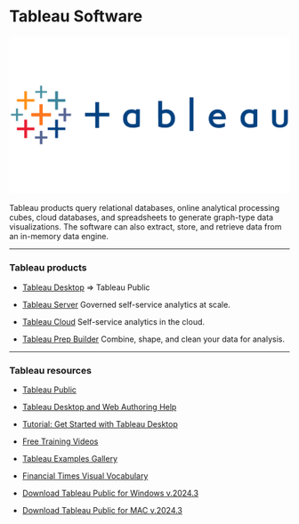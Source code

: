 # Tableau Software

![Image](https://raw.githubusercontent.com/dataptmad0124/lessons/main/m2/images/tableau_logo.png)

Tableau products query relational databases, online analytical processing cubes, cloud databases, and spreadsheets to generate graph-type data visualizations. The software can also extract, store, and retrieve data from an in-memory data engine.

---

### Tableau products

- [Tableau Desktop](https://www.tableau.com/products/desktop) => Tableau Public

- [Tableau Server](https://www.tableau.com/products/server) Governed self-service analytics at scale.

- [Tableau Cloud](https://www.tableau.com/products/cloud-bi) Self-service analytics in the cloud.

- [Tableau Prep Builder](https://www.tableau.com/products/prep) Combine, shape, and clean your data for analysis.

---

### Tableau resources

- [Tableau Public](https://public.tableau.com/)

- [Tableau Desktop and Web Authoring Help](https://help.tableau.com/current/pro/desktop/en-gb/default.htm)

- [Tutorial: Get Started with Tableau Desktop](https://help.tableau.com/current/guides/get-started-tutorial/en-gb/get-started-tutorial-home.htm)

- [Free Training Videos](https://www.tableau.com/learn/training/20214)

- [Tableau Examples Gallery](https://public.tableau.com/app/discover/viz-of-the-day)

- [Financial Times Visual Vocabulary](https://www.vizwiz.com/2018/07/visual-vocabulary.html)

- [Download Tableau Public for Windows v.2024.3](http://www.potacho.com/files/ironhack/TableauPublicDesktopWindows.zip)

- [Download Tableau Public for MAC v.2024.3](http://www.potacho.com/files/ironhack/TableauPublicDesktopMac.zip)